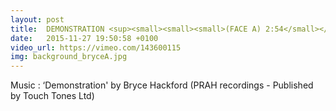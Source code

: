 ```yaml
---
layout: post
title:  DEMONSTRATION <sup><small><small><small>(FACE A) 2:54</small></small></small></sup>
date:   2015-11-27 19:50:58 +0100
video_url: https://vimeo.com/143600115
img: background_bryceA.jpg
---
```


Music : ‘Demonstration' by Bryce Hackford
(PRAH recordings - Published by Touch Tones Ltd)
<BR>
	<BR>